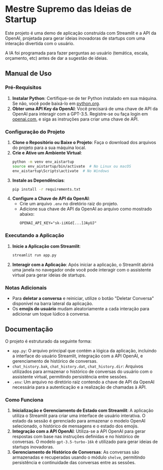 # Mestre Supremo das Ideias de Startup
Este projeto é uma demo de aplicação construída com Streamlit e a API da OpenAI, projetada para gerar ideias inovadoras de startups com uma interação divertida com o usuário.

A IA foi programada para fazer perguntas ao usuário (temática, escala, orçamento, etc) antes de dar a sugestão de ideias.

## Manual de Uso

### Pré-Requisitos

1. **Instalar Python**: Certifique-se de ter Python instalado em sua máquina. Se não, você pode baixá-lo em [python.org](https://www.python.org/downloads/).
2. **Obter uma API Key da OpenAI**: Você precisará de uma chave de API da OpenAI para interagir com a GPT-3.5. Registre-se ou faça login em [openai.com](https://openai.com/), e siga as instruções para criar uma chave de API.

### Configuração do Projeto

1. **Clone o Repositório ou Baixe o Projeto**: Faça o download dos arquivos do projeto para a sua máquina local.
2. **Crie e Ative um Ambiente Virtual**:
    ```bash
    python -m venv env_aistartup
    source env_aistartup/bin/activate  # No Linux ou macOS
    env_aistartup\Scripts\activate  # No Windows
    ```
3. **Instale as Dependências**:
    ```bash
    pip install -r requirements.txt
    ```
4. **Configure a Chave de API da OpenAI**:
    - Crie um arquivo `.env` no diretório raiz do projeto.
    - Adicione sua chave de API da OpenAI ao arquivo como mostrado abaixo:
        ```plaintext
        OPENAI_API_KEY="sk-iiKGd[...]JAyUJ"
        ```
    
### Executando a Aplicação

1. **Inicie a Aplicação com Streamlit**:
    ```bash
    streamlit run app.py
    ```
2. **Interagir com a Aplicação**: Após iniciar a aplicação, o Streamlit abrirá uma janela no navegador onde você pode interagir com o assistente virtual para gerar ideias de startups.

### Notas Adicionais

- Para **deletar a conversa** e reiniciar, utilize o botão "Deletar Conversa" disponível na barra lateral da aplicação.
- Os **emojis do usuário** mudam aleatoriamente a cada interação para adicionar um toque lúdico à conversa.

## Documentação

 O projeto é estruturado da seguinte forma:

- `app.py`: O arquivo principal que contém a lógica da aplicação, incluindo a interface do usuário Streamlit, integração com a API OpenAI, e gerenciamento de histórico de conversas.
- `chat_history.bak`, `chat_history.dat`, `chat_history.dir`: Arquivos utilizados para armazenar o histórico de conversas do usuário com o assistente virtual, permitindo persistência entre sessões.
- `.env`: Um arquivo no diretório raiz contendo a chave de API da OpenAI necessária para a autenticação e a realização de chamadas à API.

### Como Funciona

1. **Inicialização e Gerenciamento de Estado com Streamlit**: A aplicação utiliza o Streamlit para criar uma interface de usuário interativa. O estado da sessão é gerenciado para armazenar o modelo OpenAI selecionado, o histórico de mensagens e o estado dos emojis.
2. **Integração com a API OpenAI**: Utiliza-se a API OpenAI para gerar respostas com base nas instruções definidas e no histórico de conversas. O modelo `gpt-3.5-turbo-16k` é utilizado para gerar ideias de startups inovadoras.
3. **Gerenciamento de Histórico de Conversas**: As conversas são armazenadas e recuperadas usando o módulo `shelve`, permitindo persistência e continuidade das conversas entre as sessões.
